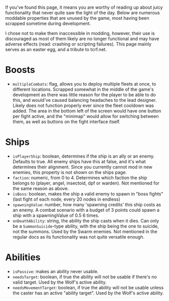 
If you've found this page, it means you are worthy of reading up about juicy functionality that never quite saw the light of the day. Below are numerous moddable properties that are unused by the game, most having been scrapped sometime during development. 

I chose not to make them inaccessible in modding, however, their use is discouraged as most of them likely are no longer functional and may have adverse effects (read: crashing or scripting failures). This page mainly serves as an easter egg, and a tribute to tcrf.net.

# Boosts
- `multipleCombats`: flag, allows you to deploy multiple fleets at once, to different locations. Scrapped somewhat in the middle of the game's development as there was little reason for the player to be able to do this, and would've caused balancing headaches to the lead designer. Likely does not function properly ever since the fleet cooldown was added. The area in the bottom left of the screen would have one button per fight active, and the "minimap" would allow for switching between them, as well as buttons on the fight interface itself.

# Ships
- `isPlayerShip`: boolean, determines if the ship is an ally or an enemy. Defaults to true. All enemy ships have this at false, and it's what determines their alignment. Since you currently cannot mod in new enemies, this property is not shown on the ships page.
- `faction`: numeric, from 0 to 4. Determines which faction the ship belongs to (player, angel, insectoid, dpf or warden). Not mentioned for the same reason as above.
- `isBoss`: boolean, makes the ship a valid enemy to spawn in "boss fights" (last fight of each node, every 20 nodes in endless)
- `spawningValue`: number, how many 'spawning credits' this ship costs as an enemy. A combat scenario with a budget of 3 points could spawn a ship with a spawningValue of 0.5 6 times.
- `onDeathAbility`: string, the ability the ship casts when it dies. Can only be a `SummonSuicide`-type ability, with the ship being the one to suicide, not the summons. Used by the Swarm enemies. Not mentioned in the regular docs as its functionality was not quite versatile enough.

# Abilities
- `isPassive`: makes an ability never usable.
- `needsTarget`: boolean, if true the ability will not be usable if there's no valid target. Used by the Wolf's active ability.
- `needsMovementTarget`: boolean, if true the ability will not be usable unless the caster has an active "ability target". Used by the Wolf's active ability.